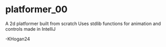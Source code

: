 # platformer_00
A 2d platformer built from scratch
Uses stdlib functions for animation and controls
made in IntelliJ

-KHogan24
